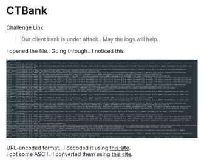 **CTBank**
===================  
[Challenge Link](https://hubchallenges.s3-eu-west-1.amazonaws.com/Forensics/access.7z)  

> Our client bank is under attack.. May the logs will help.

I opened the file.. Going through.. I noticed this

![](images/CTBank.png)  

URL-encoded format.. I decoded it using [this site](https://www.urldecoder.org/).  
I got some ASCII.. I converted them using [this site](https://onlinestringtools.com/convert-ascii-to-string).

